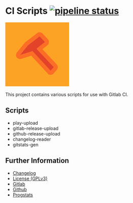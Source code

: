 # CI Scripts [![pipeline status](https://gitlab.namibsun.net/namibsun/python/ci-scripts/badges/master/pipeline.svg)](https://gitlab.namibsun.net/namibsun/python/ci-scripts/commits/master)

![Logo](resources/logo/logo-readme.png)

This project contains various scripts for use with Gitlab CI.

## Scripts

* play-upload
* gitlab-release-upload
* github-release-upload
* changelog-reader
* gitstats-gen

## Further Information

* [Changelog](CHANGELOG)
* [License (GPLv3)](LICENSE)
* [Gitlab](https://gitlab.namibsun.net/namibsun/python/ci-scripts)
* [Github](https://github.com/namboy94/ci-scripts)
* [Progstats](https://progstats.namibsun.net/projects/ci-scripts)
